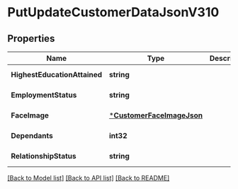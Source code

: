 # PutUpdateCustomerDataJsonV310

## Properties
Name | Type | Description | Notes
------------ | ------------- | ------------- | -------------
**HighestEducationAttained** | **string** |  | [default to null]
**EmploymentStatus** | **string** |  | [default to null]
**FaceImage** | [***CustomerFaceImageJson**](CustomerFaceImageJson.md) |  | [default to null]
**Dependants** | **int32** |  | [default to null]
**RelationshipStatus** | **string** |  | [default to null]

[[Back to Model list]](../README.md#documentation-for-models) [[Back to API list]](../README.md#documentation-for-api-endpoints) [[Back to README]](../README.md)


